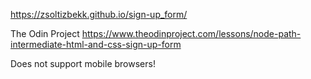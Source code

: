 https://zsoltizbekk.github.io/sign-up_form/

The Odin Project
https://www.theodinproject.com/lessons/node-path-intermediate-html-and-css-sign-up-form

Does not support mobile browsers!
